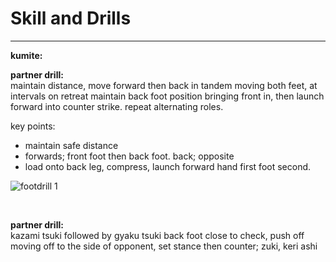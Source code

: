 # Skill and Drills
---

**kumite:**

**partner drill:<br>**
maintain distance, move forward then back in tandem moving both feet, at intervals on retreat maintain back foot position bringing front in, then launch forward into counter strike. repeat alternating roles.

key points:<br>
- maintain safe distance <br>
- forwards; front foot then back foot. back; opposite <br>
- load onto back leg, compress, launch forward hand first foot second. <br>

![footdrill 1](/priv/images/footdrill-1.png)

<br>

**partner drill: <br>** 
kazami tsuki followed by gyaku tsuki back foot close to check, push off moving off to the side of opponent, set stance then counter; zuki, keri ashi